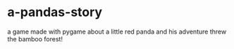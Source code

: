 # a-pandas-story
a game made with pygame about a little red panda and his adventure threw the bamboo forest!
